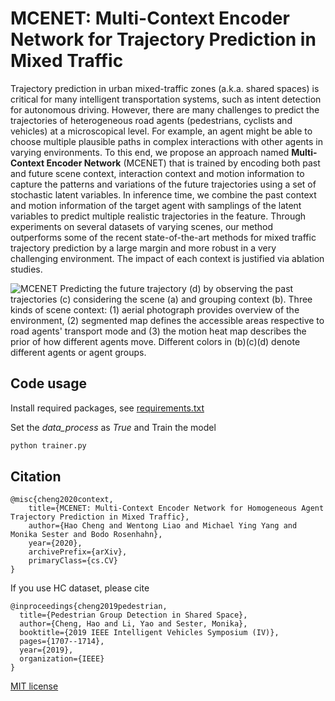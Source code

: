 # MCENET: Multi-Context Encoder Network for Trajectory Prediction in Mixed Traffic

Trajectory prediction in urban mixed-traffic zones (a.k.a. shared spaces) is critical for many intelligent transportation systems, such as intent detection for autonomous driving. However, there are many challenges to predict the trajectories of heterogeneous road agents (pedestrians, cyclists and vehicles) at a microscopical level. For example, an agent might be able to choose multiple plausible paths in complex interactions with other agents in varying environments. To this end, we propose an approach named **Multi-Context Encoder Network** (MCENET) that is trained by encoding both past and future scene context, interaction context and motion information to capture the patterns and variations of the future trajectories using a set of stochastic latent variables. In inference time, we combine the past context and motion information of the target agent with samplings of the latent variables to predict multiple realistic trajectories in the feature. Through experiments on several datasets of varying scenes, our method outperforms some of the recent state-of-the-art methods for mixed traffic trajectory prediction by a large margin and more robust in a very challenging environment. The impact of each context is justified via ablation studies.

![MCENET](https://github.com/haohao11/MCENET/blob/master/mcenet.jpg)
Predicting the future trajectory (d) by observing the past trajectories (c) considering the scene (a) and grouping context (b). Three kinds of scene context: (1) aerial photograph provides overview of the environment, (2) segmented map defines the accessible areas respective to road agents' transport mode and (3) the motion heat map describes the prior of how different agents move. Different colors in (b)(c)(d) denote different agents or agent groups.

## Code usage
Install required packages, see [requirements.txt](https://github.com/haohao11/CCVAE/blob/master/requirements.txt)


Set the *data_process* as *True* and Train the model
```python
python trainer.py
```

## Citation
```
@misc{cheng2020context,
    title={MCENET: Multi-Context Encoder Network for Homogeneous Agent Trajectory Prediction in Mixed Traffic},
    author={Hao Cheng and Wentong Liao and Michael Ying Yang and Monika Sester and Bodo Rosenhahn},
    year={2020},
    archivePrefix={arXiv},
    primaryClass={cs.CV}
}
```

If you use HC dataset, please cite
```
@inproceedings{cheng2019pedestrian,
  title={Pedestrian Group Detection in Shared Space},
  author={Cheng, Hao and Li, Yao and Sester, Monika},
  booktitle={2019 IEEE Intelligent Vehicles Symposium (IV)},
  pages={1707--1714},
  year={2019},
  organization={IEEE}
}
```

[MIT license](https://github.com/haohao11/CCVAE/blob/master/license.md)

